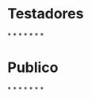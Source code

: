 # Testadores
*[]()
*[]()
*[]()
*[]()
*[]()
*[]()
*[]()

# Publico
*[]()
*[]()
*[]()
*[]()
*[]()
*[]()
*[]()
